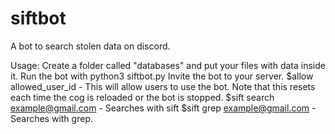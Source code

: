 # siftbot
A bot to search stolen data on discord.

Usage:
Create a folder called "databases" and put your files with data inside it.
Run the bot with python3 siftbot.py
Invite the bot to your server.
$allow allowed_user_id - This will allow users to use the bot. Note that this resets each time the cog is reloaded or the bot is stopped.
$sift search example@gmail.com - Searches with sift
$sift grep example@gmail.com - Searches with grep.
